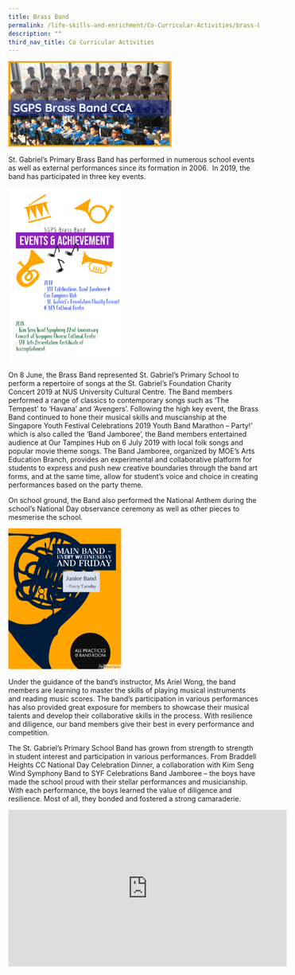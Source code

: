 ```yaml
---
title: Brass Band
permalink: /life-skills-and-enrichment/Co-Curricular-Activities/brass-band/
description: ""
third_nav_title: Co Curricular Activities
---
```

<img src="/images/BRASS%20BAND%20BANNER.png" 
     style="width:65%">

St. Gabriel’s Primary Brass Band has performed in numerous school events as well as external performances since its formation in 2006.  In 2019, the band has participated in three key events.

<img src="/images/Brass%20Band%20Achievements.png" 
     style="width:45%">


On 8 June, the Brass Band represented St. Gabriel’s Primary School to perform a repertoire of songs at the St. Gabriel’s Foundation Charity Concert 2019 at NUS University Cultural Centre. The Band members performed a range of classics to contemporary songs such as ‘The Tempest’ to ‘Havana’ and ‘Avengers’. Following the high key event, the Brass Band continued to hone their musical skills and muscianship at the Singapore Youth Festival Celebrations 2019 Youth Band Marathon – Party!’ which is also called the ‘Band Jamboree’, the Band members entertained audience at Our Tampines Hub on 6 July 2019 with local folk songs and popular movie theme songs. The Band Jamboree, organized by MOE’s Arts Education Branch, provides an experimental and collaborative platform for students to express and push new creative boundaries through the band art forms, and at the same time, allow for student’s voice and choice in creating performances based on the party theme.

On school ground, the Band also performed the National Anthem during the school’s National Day observance ceremony as well as other pieces to mesmerise the school.

<img src="/images/My%20Post.png" 
     style="width:45%">


Under the guidance of the band’s instructor, Ms Ariel Wong, the band members are learning to master the skills of playing musical instruments and reading music scores. The band’s participation in various performances has also provided great exposure for members to showcase their musical talents and develop their collaborative skills in the process. With resilience and diligence, our band members give their best in every performance and competition.

  

The St. Gabriel’s Primary School Band has grown from strength to strength in student interest and participation in various performances. From Braddell Heights CC National Day Celebration Dinner, a collaboration with Kim Seng Wind Symphony Band to SYF Celebrations Band Jamboree – the boys have made the school proud with their stellar performances and musicianship. With each performance, the boys learned the value of diligence and resilience. Most of all, they bonded and fostered a strong camaraderie.


<iframe width="560" height="315" src="https://www.youtube.com/embed/iInVjFvcCGI" title="Brass Band Promo Video" frameborder="0" allow="accelerometer; autoplay; clipboard-write; encrypted-media; gyroscope; picture-in-picture" allowfullscreen></iframe>